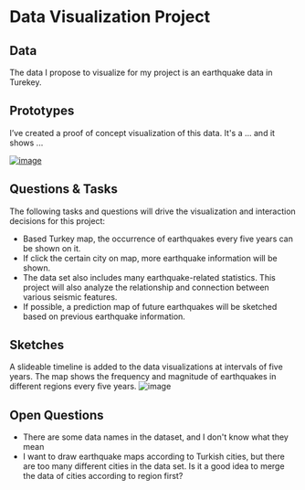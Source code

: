 # Data Visualization Project

## Data

The data I propose to visualize for my project is an earthquake data in Turekey.

## Prototypes

I’ve created a proof of concept visualization of this data. It's a ... and it shows ...

[![image](https://user-images.githubusercontent.com/37562094/65656691-c3b2db80-dfee-11e9-86cc-9d15d95e98a5.png)](https://beta.vizhub.com/guangxinhu/c739773578b643fd8e4167b4ddab990b)



## Questions & Tasks

The following tasks and questions will drive the visualization and interaction decisions for this project:

 * Based Turkey map, the occurrence of earthquakes every five years can be shown on it.
 * If click the certain city on map, more earthquake information will be shown.
 * The data set also includes many earthquake-related statistics. This project will also analyze the relationship and connection between various seismic features.
 * If possible, a prediction map of future earthquakes will be sketched based on previous earthquake information.

## Sketches
A slideable timeline is added to the data visualizations at intervals of five years. The map shows the frequency and magnitude of earthquakes in different regions every five years.
![image](https://user-images.githubusercontent.com/37562094/65657034-de398480-dfef-11e9-871e-ad6398e1add0.png)

## Open Questions
 * There are some data names in the dataset, and I don't know what they mean 
 * I want to draw earthquake maps according to Turkish cities, but there are too many different cities in the data set. Is it a good idea to merge the data of cities according to region first?
